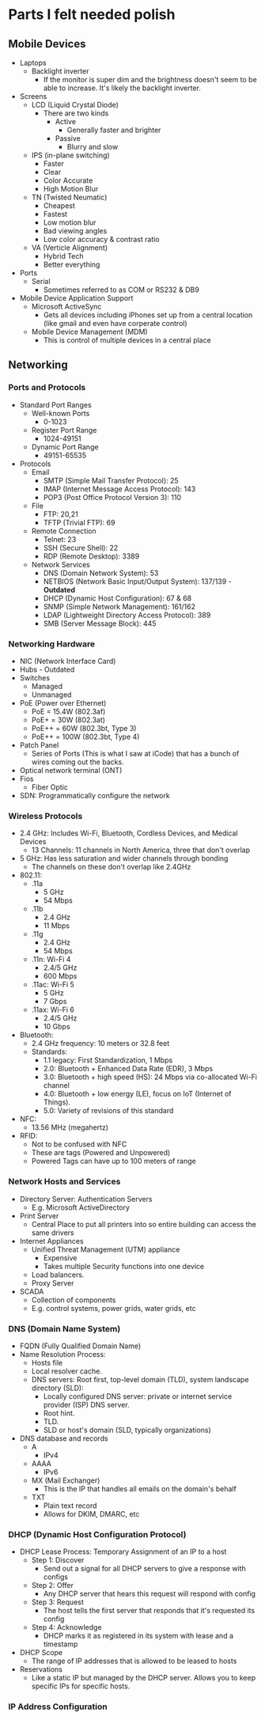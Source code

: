 # Parts I felt needed polish
## Mobile Devices
- Laptops
	- Backlight inverter
		- If the monitor is super dim and the brightness doesn't seem to be able to increase. It's likely the backlight inverter.
- Screens
	- LCD (Liquid Crystal Diode)
		- There are two kinds
			- Active
				- Generally faster and brighter
			- Passive
				- Blurry and slow
	- IPS (in-plane switching)
		- Faster
		- Clear
		- Color Accurate
		- High Motion Blur
	- TN (Twisted Neumatic)
		- Cheapest
		- Fastest
		- Low motion blur
		- Bad viewing angles
		- Low color accuracy & contrast ratio
	- VA (Verticle Alignment)
		- Hybrid Tech
		- Better everything
- Ports
	- Serial
		- Sometimes referred to as COM or RS232 & DB9
- Mobile Device Application Support
	- Microsoft ActiveSync
		- Gets all devices including iPhones set up from a central location (like gmail and even have corperate control)
	- Mobile Device Management (MDM)
		- This is control of multiple devices in a central place
## Networking
### Ports and Protocols
- Standard Port Ranges
	- Well-known Ports
		- 0-1023
	- Register Port Range
		- 1024-49151
	- Dynamic Port Range
		- 49151-65535
- Protocols
	- Email
		- SMTP (Simple Mail Transfer Protocol): 25
		- IMAP (Internet Message Access Protocol): 143
		- POP3 (Post Office Protocol Version 3): 110
	- File
		- FTP: 20,21
		- TFTP (Trivial FTP): 69
	- Remote Connection
		- Telnet: 23
		- SSH (Secure Shell): 22
		- RDP (Remote Desktop): 3389
	- Network Services
		- DNS (Domain Network System): 53
		- NETBIOS (Network Basic Input/Output System): 137/139 - **Outdated**
		- DHCP (Dynamic Host Configuration): 67 & 68
		- SNMP (Simple Network Management): 161/162
		- LDAP (Lightweight Directory Access Protocol): 389
		- SMB (Server Message Block): 445
### Networking Hardware
- NIC (Network Interface Card)
- Hubs - Outdated
- Switches
	- Managed
	- Unmanaged
- PoE (Power over Ethernet)
	- PoE = 15.4W (802.3af)
	- PoE+ = 30W (802.3at)
	- PoE++ = 60W (802.3bt, Type 3)
	- PoE++ = 100W (802.3bt, Type 4)
- Patch Panel
	- Series of Ports (This is what I saw at iCode) that has a bunch of wires coming out the backs.
- Optical network terminal (ONT)
- Fios
	- Fiber Optic
- SDN: Programmatically configure the network
### Wireless Protocols
- 2.4 GHz: Includes Wi-Fi, Bluetooth, Cordless Devices, and Medical Devices
	- 13 Channels: 11 channels in North America, three that don't overlap
- 5 GHz: Has less saturation and wider channels through bonding
	- The channels on these don't overlap like 2.4GHz
- 802.11:
	- .11a
		- 5 GHz
		- 54 Mbps
	- .11b
		- 2.4 GHz 
		- 11 Mbps
	- .11g
		- 2.4 GHz
		- 54 Mbps
	- .11n: Wi-Fi 4
		- 2.4/5 GHz
		- 600 Mbps
	- .11ac: Wi-Fi 5
		- 5 GHz
		- 7 Gbps
	- .11ax: Wi-Fi 6
		- 2.4/5 GHz
		- 10 Gbps
- Bluetooth:
	- 2.4 GHz frequency: 10 meters or 32.8 feet
	- Standards:
		- 1.1 legacy: First Standardization, 1 Mbps
		- 2.0: Bluetooth + Enhanced Data Rate (EDR), 3 Mbps
		- 3.0: Bluetooth + high speed (HS): 24 Mbps via co-allocated Wi-Fi channel
		- 4.0: Bluetooth + low energy (LE), focus on IoT (Internet of Things).
		- 5.0: Variety of revisions of this standard
- NFC:
	- 13.56 MHz (megahertz)
- RFID:
	- Not to be confused with NFC
	- These are tags (Powered and Unpowered)
	- Powered Tags can have up to 100 meters of range
### Network Hosts and Services
- Directory Server: Authentication Servers
	- E.g. Microsoft ActiveDirectory
- Print Server
	- Central Place to put all printers into so entire building can access the same drivers
- Internet Appliances
	- Unified Threat Management (UTM) appliance
		- Expensive
		- Takes multiple Security functions into one device
	- Load balancers.
	- Proxy Server
- SCADA
	- Collection of components
	- E.g. control systems, power grids, water grids, etc
### DNS (Domain Name System)
- FQDN (Fully Qualified Domain Name)
- Name Resolution Process:
	- Hosts file
	- Local resolver cache.
	- DNS servers: Root first, top-level domain (TLD), system landscape directory (SLD):
		- Locally configured DNS server: private or internet service provider (ISP) DNS server.
		- Root hint.
		- TLD.
		- SLD or host's domain (SLD, typically organizations)
- DNS database and records
	- A
		- IPv4
	- AAAA
		- IPv6
	- MX (Mail Exchanger)
		- This is the IP that handles all emails on the domain's behalf
	- TXT
		- Plain text record
		- Allows for DKIM, DMARC, etc
### DHCP (Dynamic Host Configuration Protocol)
- DHCP Lease Process: Temporary Assignment of an IP to a host
	- Step 1: Discover
		- Send out a signal for all DHCP servers to give a response with configs
	- Step 2: Offer
		- Any DHCP server that hears this request will respond with config
	- Step 3: Request
		- The host tells the first server that responds that it's requested its config
	- Step 4: Acknowledge
		- DHCP marks it as registered in its system with lease and a timestamp
- DHCP Scope
	- The range of IP addresses that is allowed to be leased to hosts
- Reservations
	- Like a static IP but managed by the DHCP server. Allows you to keep specific IPs for specific hosts.
### IP Address Configuration
